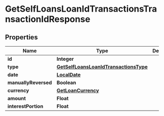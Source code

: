# GetSelfLoansLoanIdTransactionsTransactionIdResponse

## Properties
Name | Type | Description | Notes
------------ | ------------- | ------------- | -------------
**id** | **Integer** |  |  [optional]
**type** | [**GetSelfLoansLoanIdTransactionsType**](GetSelfLoansLoanIdTransactionsType.md) |  |  [optional]
**date** | [**LocalDate**](LocalDate.md) |  |  [optional]
**manuallyReversed** | **Boolean** |  |  [optional]
**currency** | [**GetLoanCurrency**](GetLoanCurrency.md) |  |  [optional]
**amount** | **Float** |  |  [optional]
**interestPortion** | **Float** |  |  [optional]
